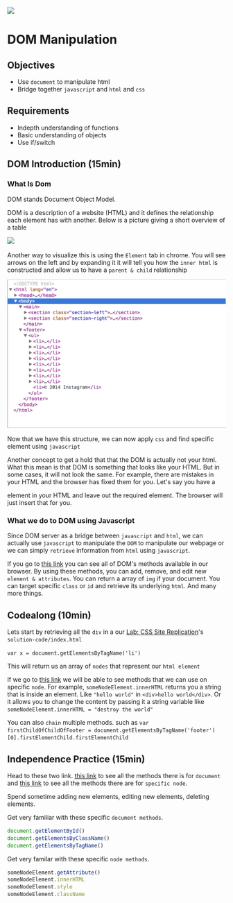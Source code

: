 ![](https://ga-dash.s3.amazonaws.com/production/assets/logo-9f88ae6c9c3871690e33280fcf557f33.png)

# DOM Manipulation

## Objectives
- Use `document` to manipulate html
- Bridge together `javascript` and `html` and `css`

## Requirements
- Indepth understanding of functions
- Basic understanding of objects
- Use if/switch

## DOM Introduction (15min)

### What Is Dom
DOM stands Document Object Model.

DOM is a description of a website (HTML) and it defines the relationship each element has with another. Below is a picture giving a short overview of a table

![](http://www.w3.org/TR/DOM-Level-2-Core/images/table.gif)

Another way to visualize this is using the `Element` tab in chrome. You will see arrows on the left and by expanding it it will tell you how the `inner html` is constructed and allow us to have a `parent & child` relationship

![](images/element.png)

Now that we have this structure, we can now apply `css` and find specific element using `javascript`

Another concept to get a hold that that the DOM is actually not your html. What this mean is that DOM is something that looks like your HTML. But in some cases, it will not look the same. For example, there are mistakes in your HTML and the browser has fixed them for you. Let's say you have a <table> element in your HTML and leave out the required <tbody> element. The browser will just insert that <tbody> for you.

### What we do to DOM using Javascript
Since DOM server as a bridge between `javascript` and `html`, we can actually use `javascript` to manipulate the `DOM` to manipulate our webpage or we can simply `retrieve` information from `html` using `javascript`.

If you go to [this link](http://www.w3schools.com/jsref/dom_obj_document.asp) you can see all of DOM's methods available in our browser. By using these methods, you can add, remove, and edit new `element & attributes`. You can return a array of `img` if your document. You can target specific `class` or `id` and retrieve its underlying `html`. And many more things.

## Codealong (10min)
Lets start by retrieving all the `div` in a our [Lab: CSS Site Replication](https://github.com/wdi-hk-9/lab-css-site-replication)'s `solution-code/index.html`

`var x = document.getElementsByTagName('li')`

This will return us an array of `nodes` that represent our `html element`

If we go to [this link](http://www.w3schools.com/jsref/dom_obj_all.asp) we will be able to see methods that we can use on specific `node`. For example, `someNodeElement.innerHTML` returns you a string that is inside an element. Like `"hello world"` in `<div>hello world</div>`. Or it allows you to change the content by passing it a string variable like `someNodeElement.innerHTML = "destroy the world"`

You can also `chain` multiple methods. such as `var firstChildOfChildOfFooter = document.getElementsByTagName('footer')[0].firstElementChild.firstElementChild`

## Independence Practice (15min)
Head to these two link. [this link](http://www.w3schools.com/jsref/dom_obj_document.asp) to see all the methods there is for `document` and [this link](http://www.w3schools.com/jsref/dom_obj_all.asp) to see all the methods there are for `specific node`.

Spend sometime adding new elements, editing new elements, deleting elements.

Get very familiar with these specific `document methods`.

``` javascript
document.getElementById()
document.getElementsByClassName()
document.getElementsByTagName()
```

Get very familar with these specific `node methods`.

``` javascript
someNodeElement.getAttribute()
someNodeElement.innerHTML
someNodeElement.style
someNodeElement.className
```
